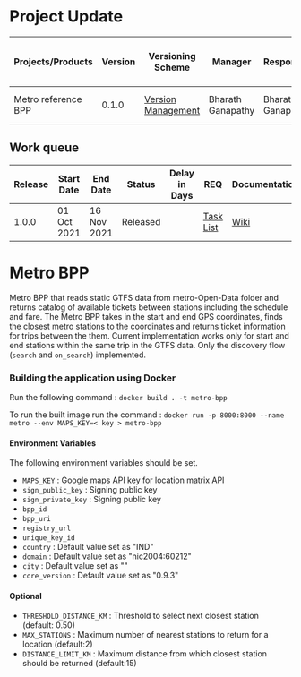 # Project Update

|Projects/Products|Version|Versioning Scheme|Manager|Responsible|Accountable|Consulted|Informed|Last update|Last updated date|Next upcoming release date
|-----------------|-------|-----------------|-------|-----------|-----------|---------|--------|-----------|-----------------|--------------------------
|Metro reference BPP|0.1.0|[Version Management](https://docs.google.com/document/d/1HjXV4W2STirMUa2_L8bGWB0ORn9SeYRvJSyUPbntbXY/edit#heading=h.b06d3jp4draa)|Bharath Ganapathy|Bharath Ganapathy|Bharath Ganapathy|KOMN, Enterprise Minds|General Public|No new releases planned|14 Feb 2022|1 Mar 2022

## Work queue
|Release|Start Date|End Date|Status|Delay in Days|REQ|Documentation|Code|Logs
|-------|----------|--------|------|-------------|---|-------------|----|----
|1.0.0 |01 Oct 2021|16 Nov 2021|Released | |[Task List](https://github.com/beckn/metro-bpp/issues?q=is%3Aopen+is%3Aissue+label%3Aenhancement)|[Wiki](https://github.com/beckn/metro-bpp/wiki)|[Codebase](https://github.com/beckn/metro-bpp)|[Logs](https://github.com/beckn/metro-bpp/commits/main)




# Metro BPP

Metro BPP that reads static GTFS data from metro-Open-Data folder and returns catalog of available tickets between stations including the schedule and fare.
The Metro BPP takes in the start and end GPS coordinates, finds the closest metro stations to the coordinates and returns ticket information for trips between the them. Current implementation works only for start and end stations within the same trip in the GTFS data. Only the discovery flow (`search` and `on_search`) implemented.

### Building the application using Docker 

Run the following command :
`docker build . -t metro-bpp`

To run the built image run the command :
`docker run -p 8000:8000 --name metro --env MAPS_KEY=< key > metro-bpp`

#### Environment Variables

The following environment variables should be set.

- `MAPS_KEY` : Google maps API key for location matrix API
- `sign_public_key` : Signing public key
- `sign_private_key` : Signing public key
- `bpp_id` 
- `bpp_uri`
- `registry_url`
- `unique_key_id`
- `country` : Default value set as "IND"
- `domain` : Default value set as "nic2004:60212"
- `city` : Default value set as ""
- `core_version` :  Default value set as "0.9.3"
    
#### Optional
- `THRESHOLD_DISTANCE_KM` : Threshold to select next closest station (default: 0.50)
- `MAX_STATIONS` : Maximum number of nearest stations to return for a location (default:2)
- `DISTANCE_LIMIT_KM` : Maximum distance from which closest station should be returned (default:15)
